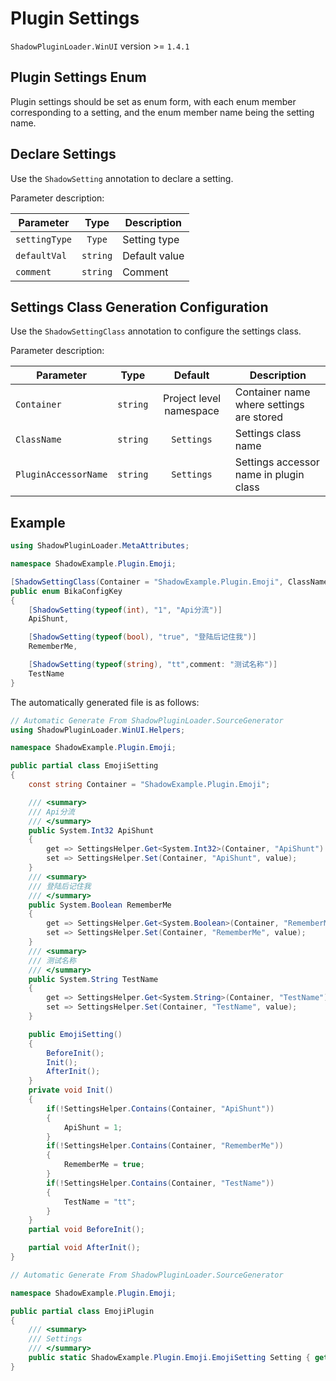 # Plugin Settings

`ShadowPluginLoader.WinUI` version >= `1.4.1`

## Plugin Settings Enum

Plugin settings should be set as enum form, with each enum member corresponding to a setting, and the enum member name being the setting name.

## Declare Settings

Use the `ShadowSetting` annotation to declare a setting.

Parameter description:

| Parameter | Type | Description |
| ------------- | :------: | ---------- |
| `settingType` | `Type` | Setting type |
| `defaultVal` | `string` | Default value |
| `comment` | `string` | Comment |

## Settings Class Generation Configuration

Use the `ShadowSettingClass` annotation to configure the settings class.

Parameter description:

| Parameter | Type | Default | Description |
| ----------- | :------: | :------: |-------------------- |
| `Container` | `string` | Project level namespace | Container name where settings are stored |
| `ClassName` | `string` | `Settings` | Settings class name |
| `PluginAccessorName` | `string` | `Settings` | Settings accessor name in plugin class |

## Example

```csharp [BikaConfigKey.cs]
using ShadowPluginLoader.MetaAttributes;

namespace ShadowExample.Plugin.Emoji;

[ShadowSettingClass(Container = "ShadowExample.Plugin.Emoji", ClassName = "EmojiSetting")]
public enum BikaConfigKey
{
    [ShadowSetting(typeof(int), "1", "Api分流")]
    ApiShunt,

    [ShadowSetting(typeof(bool), "true", "登陆后记住我")]
    RememberMe,

    [ShadowSetting(typeof(string), "tt",comment: "测试名称")]
    TestName
}
```

The automatically generated file is as follows:

```csharp [EmojiSetting.g.cs]
// Automatic Generate From ShadowPluginLoader.SourceGenerator
using ShadowPluginLoader.WinUI.Helpers;

namespace ShadowExample.Plugin.Emoji;

public partial class EmojiSetting
{
    const string Container = "ShadowExample.Plugin.Emoji";

    /// <summary>
    /// Api分流
    /// </summary>
    public System.Int32 ApiShunt
    {
        get => SettingsHelper.Get<System.Int32>(Container, "ApiShunt")!;
        set => SettingsHelper.Set(Container, "ApiShunt", value);
    }
    /// <summary>
    /// 登陆后记住我
    /// </summary>
    public System.Boolean RememberMe
    {
        get => SettingsHelper.Get<System.Boolean>(Container, "RememberMe")!;
        set => SettingsHelper.Set(Container, "RememberMe", value);
    }
    /// <summary>
    /// 测试名称
    /// </summary>
    public System.String TestName
    {
        get => SettingsHelper.Get<System.String>(Container, "TestName")!;
        set => SettingsHelper.Set(Container, "TestName", value);
    }

    public EmojiSetting()
    {
        BeforeInit();
        Init();
        AfterInit();
    }
    private void Init()
    {
        if(!SettingsHelper.Contains(Container, "ApiShunt"))
        {
            ApiShunt = 1;
        }
        if(!SettingsHelper.Contains(Container, "RememberMe"))
        {
            RememberMe = true;
        }
        if(!SettingsHelper.Contains(Container, "TestName"))
        {
            TestName = "tt";
        }
    }
    partial void BeforeInit();

    partial void AfterInit();
}
```

```csharp [EmojiPlugin_Settings.g.cs]
// Automatic Generate From ShadowPluginLoader.SourceGenerator

namespace ShadowExample.Plugin.Emoji;

public partial class EmojiPlugin
{
    /// <summary>
    /// Settings
    /// </summary>
    public static ShadowExample.Plugin.Emoji.EmojiSetting Setting { get; } = new ShadowExample.Plugin.Emoji.EmojiSetting();
}
```
